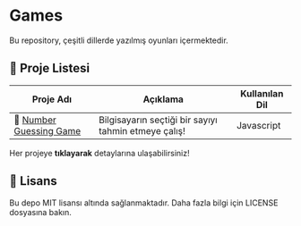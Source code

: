# Games

Bu repository, çeşitli dillerde yazılmış oyunları içermektedir.

## 📌 Proje Listesi
| Proje Adı | Açıklama | Kullanılan Dil |
|-----------|----------|----------------|
| 🔢 [Number Guessing Game](number-guessing-game/) | Bilgisayarın seçtiği bir sayıyı tahmin etmeye çalış! | Javascript |

Her projeye **tıklayarak** detaylarına ulaşabilirsiniz!

## 📜 Lisans
Bu depo MIT lisansı altında sağlanmaktadır. Daha fazla bilgi için LICENSE dosyasına bakın.
